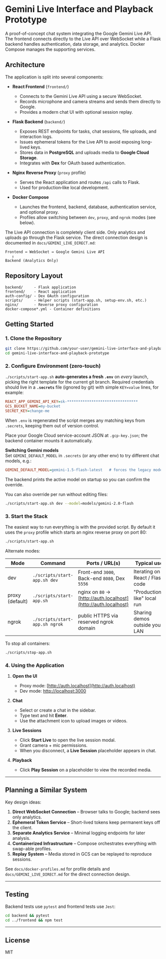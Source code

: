 # Gemini Live Interface and Playback Prototype

A proof-of-concept chat system integrating the Google Gemini Live API. The frontend connects directly to the Live API over WebSocket while a Flask backend handles authentication, data storage, and analytics. Docker Compose manages the supporting services.

## Architecture

The application is split into several components:

- **React Frontend** (`frontend/`)
  - Connects to the Gemini Live API using a secure WebSocket.
  - Records microphone and camera streams and sends them directly to Google.
  - Provides a modern chat UI with optional session replay.

- **Flask Backend** (`backend/`)
  - Exposes REST endpoints for tasks, chat sessions, file uploads, and interaction logs.
  - Issues ephemeral tokens for the Live API to avoid exposing long-lived keys.
  - Stores data in **PostgreSQL** and uploads media to **Google Cloud Storage**.
  - Integrates with **Dex** for OAuth based authentication.

- **Nginx Reverse Proxy** (`proxy` profile)
  - Serves the React application and routes `/api` calls to Flask.
  - Used for production‑like local development.

- **Docker Compose**
  - Launches the frontend, backend, database, authentication service, and optional proxy.
  - Profiles allow switching between `dev`, `proxy`, and `ngrok` modes (see below).

The Live API connection is completely client side. Only analytics and uploads go through the Flask service. The direct connection design is documented in `docs/GEMINI_LIVE_DIRECT.md`:

```
Frontend ↔ WebSocket ↔ Google Gemini Live API
   ↓
Backend (Analytics Only)
```

## Repository Layout

```
backend/     - Flask application
frontend/    - React application
auth-config/ - Dex OAuth configuration
scripts/     - Helper scripts (start-app.sh, setup-env.sh, etc.)
nginx/       - Reverse proxy configuration
docker-compose*.yml - Container definitions
```

## Getting Started

### 1. Clone the Repository

```bash
git clone https://github.com/your-user/gemini-live-interface-and-playback-prototype.git
cd gemini-live-interface-and-playback-prototype
```

### 2. Configure Environment (zero-touch)

`./scripts/start-app.sh` **auto-generates a fresh `.env`** on *every* launch, picking the right template for the current git branch. Required credentials should live in a **`.secrets`** file (ignored by git) with simple `KEY=value` lines, for example:

```ini
REACT_APP_GEMINI_API_KEY=sk-********************************
GCS_BUCKET_NAME=my-bucket
SECRET_KEY=change-me
```

When `.env` is regenerated the script merges any matching keys from `.secrets`, keeping them out of version control.

Place your Google Cloud service-account JSON at `.gcp-key.json`; the backend container mounts it automatically.

**Switching Gemini models**  
Set `GEMINI_DEFAULT_MODEL` in `.secrets` (or any other env) to try different chat models, e.g.:

```ini
GEMINI_DEFAULT_MODEL=gemini-1.5-flash-latest   # forces the legacy model
```  
The backend prints the active model on startup so you can confirm the override.

You can also override per run without editing files:

```bash
./scripts/start-app.sh dev --model=models/gemini-2.0-flash
```

### 3. Start the Stack

The easiest way to run everything is with the provided script. By default it uses the `proxy` profile which starts an nginx reverse proxy on port 80:

```bash
./scripts/start-app.sh
```

Alternate modes:

| Mode | Command | Ports / URL(s) | Typical use |
|------|---------|----------------|--------------|
| dev  | `./scripts/start-app.sh dev` | Front-end `3000`, Back-end `8080`, Dex `5556` | Iterating on React / Flask code |
| proxy (default) | `./scripts/start-app.sh` | nginx on `80` → [http://auth.localhost](http://auth.localhost) | "Production-like" local run |
| ngrok | `./scripts/start-app.sh ngrok` | public HTTPS via reserved ngrok domain | Sharing demos outside your LAN |

To stop all containers:

```bash
./scripts/stop-app.sh
```

### 4. Using the Application

1. **Open the UI**
   * Proxy mode: [http://auth.localhost](http://auth.localhost)
   * Dev mode: [http://localhost:3000](http://localhost:3000)

2. **Chat**
   * Select or create a chat in the sidebar.
   * Type text and hit **Enter**.
   * Use the attachment icon to upload images or videos.

3. **Live Sessions**
   * Click **Start Live** to open the live session modal.
   * Grant camera + mic permissions.
   * When you disconnect, a **Live Session** placeholder appears in chat.

4. **Playback**
   * Click **Play Session** on a placeholder to view the recorded media.

---

## Planning a Similar System

Key design ideas:

1. **Direct WebSocket Connection** – Browser talks to Google; backend sees only analytics.
2. **Ephemeral Token Service** – Short-lived tokens keep permanent keys off the client.
3. **Separate Analytics Service** – Minimal logging endpoints for later analysis.
4. **Containerized Infrastructure** – Compose orchestrates everything with swap-able profiles.
5. **Replay System** – Media stored in GCS can be replayed to reproduce sessions.

See `docs/docker-profiles.md` for profile details and `docs/GEMINI_LIVE_DIRECT.md` for the direct connection design.

---

## Testing

Backend tests use `pytest` and frontend tests use `Jest`:

```bash
cd backend && pytest
cd ../frontend && npm test
```

---

## License

MIT